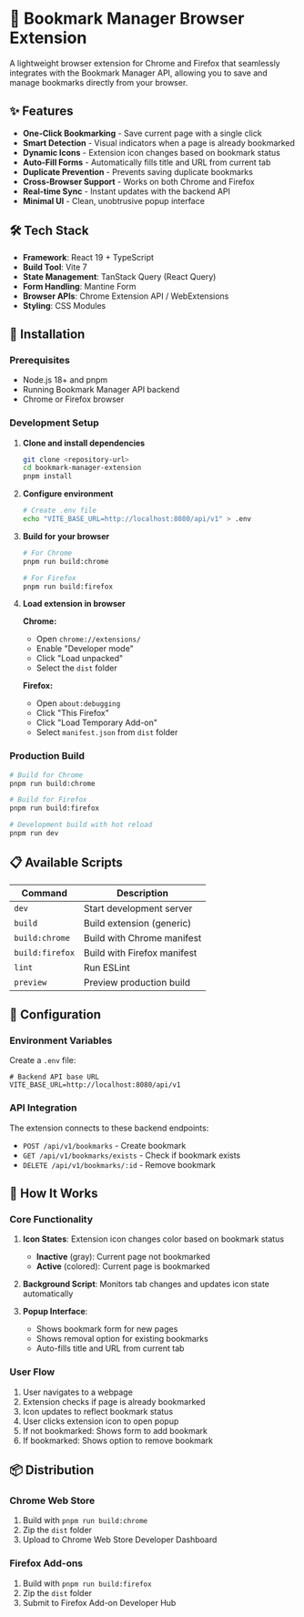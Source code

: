 # 🔖 Bookmark Manager Browser Extension

A lightweight browser extension for Chrome and Firefox that seamlessly integrates with the Bookmark Manager API, allowing you to save and manage bookmarks directly from your browser.

## ✨ Features

- **One-Click Bookmarking** - Save current page with a single click
- **Smart Detection** - Visual indicators when a page is already bookmarked
- **Dynamic Icons** - Extension icon changes based on bookmark status
- **Auto-Fill Forms** - Automatically fills title and URL from current tab
- **Duplicate Prevention** - Prevents saving duplicate bookmarks
- **Cross-Browser Support** - Works on both Chrome and Firefox
- **Real-time Sync** - Instant updates with the backend API
- **Minimal UI** - Clean, unobtrusive popup interface

## 🛠 Tech Stack

- **Framework**: React 19 + TypeScript
- **Build Tool**: Vite 7
- **State Management**: TanStack Query (React Query)
- **Form Handling**: Mantine Form
- **Browser APIs**: Chrome Extension API / WebExtensions
- **Styling**: CSS Modules

## 🚀 Installation

### Prerequisites

- Node.js 18+ and pnpm
- Running Bookmark Manager API backend
- Chrome or Firefox browser

### Development Setup

1. **Clone and install dependencies**

   ```bash
   git clone <repository-url>
   cd bookmark-manager-extension
   pnpm install
   ```

2. **Configure environment**

   ```bash
   # Create .env file
   echo "VITE_BASE_URL=http://localhost:8080/api/v1" > .env
   ```

3. **Build for your browser**

   ```bash
   # For Chrome
   pnpm run build:chrome

   # For Firefox
   pnpm run build:firefox
   ```

4. **Load extension in browser**

   **Chrome:**

   - Open `chrome://extensions/`
   - Enable "Developer mode"
   - Click "Load unpacked"
   - Select the `dist` folder

   **Firefox:**

   - Open `about:debugging`
   - Click "This Firefox"
   - Click "Load Temporary Add-on"
   - Select `manifest.json` from `dist` folder

### Production Build

```bash
# Build for Chrome
pnpm run build:chrome

# Build for Firefox
pnpm run build:firefox

# Development build with hot reload
pnpm run dev
```

## 📋 Available Scripts

| Command         | Description                 |
| --------------- | --------------------------- |
| `dev`           | Start development server    |
| `build`         | Build extension (generic)   |
| `build:chrome`  | Build with Chrome manifest  |
| `build:firefox` | Build with Firefox manifest |
| `lint`          | Run ESLint                  |
| `preview`       | Preview production build    |

## 🔧 Configuration

### Environment Variables

Create a `.env` file:

```env
# Backend API base URL
VITE_BASE_URL=http://localhost:8080/api/v1
```

### API Integration

The extension connects to these backend endpoints:

- `POST /api/v1/bookmarks` - Create bookmark
- `GET /api/v1/bookmarks/exists` - Check if bookmark exists
- `DELETE /api/v1/bookmarks/:id` - Remove bookmark

## 🎯 How It Works

### Core Functionality

1. **Icon States**: Extension icon changes color based on bookmark status

   - **Inactive** (gray): Current page not bookmarked
   - **Active** (colored): Current page is bookmarked

2. **Background Script**: Monitors tab changes and updates icon state automatically

3. **Popup Interface**:
   - Shows bookmark form for new pages
   - Shows removal option for existing bookmarks
   - Auto-fills title and URL from current tab

### User Flow

1. User navigates to a webpage
2. Extension checks if page is already bookmarked
3. Icon updates to reflect bookmark status
4. User clicks extension icon to open popup
5. If not bookmarked: Shows form to add bookmark
6. If bookmarked: Shows option to remove bookmark

## 📦 Distribution

### Chrome Web Store

1. Build with `pnpm run build:chrome`
2. Zip the `dist` folder
3. Upload to Chrome Web Store Developer Dashboard

### Firefox Add-ons

1. Build with `pnpm run build:firefox`
2. Zip the `dist` folder
3. Submit to Firefox Add-on Developer Hub
